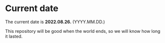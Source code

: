 # Current date

The current date is **2022.08.26.** (YYYY.MM.DD.)

This repository will be good when the world ends, so we will know how long it lasted.